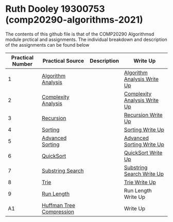# Ruth Dooley 19300753 (comp20290-algorithms-2021)

The contents of this github file is that of the COMP20290 Algorithmsd module prctical and assignments. The individual breakdown and description of the assignments can be found below 

Practical Number | Practical Source | Description | Write Up
---------------- | ---------------- | ----------- | --------
1 | [Algorithm Analysis](https://github.com/CompAlgorithms/algorithms20290-2021-repository-RuthDooley/tree/main/wk2-algorithm-analysis)| | [Algorithm Analysis Write Up]()
2 | [Complexity Analysis](https://github.com/CompAlgorithms/algorithms20290-2021-repository-RuthDooley/tree/main/wk3-complexity-analysis) | | [Complexity Analysis Write Up]()
3 | [Recursion](https://github.com/CompAlgorithms/algorithms20290-2021-repository-RuthDooley/tree/main/wk4-recursion/src) | | [Recursion Write Up]()
4 | [Sorting](https://github.com/CompAlgorithms/algorithms20290-2021-repository-RuthDooley/tree/main/wk5-sorting/src) | | [Sorting Write Up]()
5 | [Advanced Sorting](https://github.com/CompAlgorithms/algorithms20290-2021-repository-RuthDooley/tree/main/wk6-advanced-sorting/src) | | [Advanced Sorting Write Up]()
6 | [QuickSort](https://github.com/CompAlgorithms/algorithms20290-2021-repository-RuthDooley/tree/main/wk7-quicksort/src) | | [QuickSort Write Up]()
7 | [Substring Search](https://github.com/CompAlgorithms/algorithms20290-2021-repository-RuthDooley/tree/main/wk8-substring-search/src) | | [Substring Search Write Up]()
8 | [Trie](https://github.com/CompAlgorithms/algorithms20290-2021-repository-RuthDooley/tree/main/wk9-trie/src) | | [Trie Write Up]()
9 | [Run Length](https://github.com/CompAlgorithms/algorithms20290-2021-repository-RuthDooley/tree/main/wk10-run-length/src) | | Run Length Write Up
A1 | [Huffman Tree Compression]() | |  Write Up

